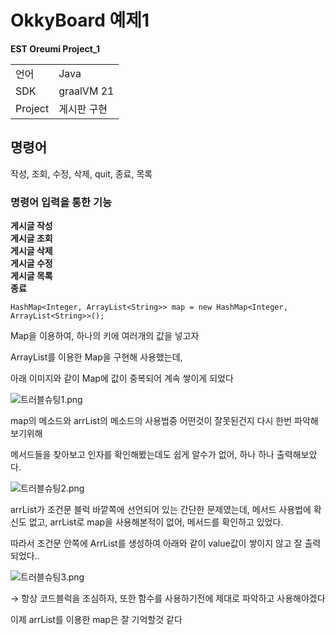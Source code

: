 # OkkyBoard 예제1  
**EST Oreumi Project_1**  

<table>
    <tbody>
        <tr>
            <td>언어</td> <td>Java</td>
        </tr>
        <tr>
            <td>SDK</td> <td>graalVM 21</td>
        </tr>
        <tr>
            <td>Project</td> <td>게시판 구현</td>
        </tr>
    </tbody>
</table>

## 명령어

작성, 조회, 수정, 삭제, quit, 종료, 목록

### 명령어 입력을 통한 기능

**게시글 작성**  
**게시글 조회**  
**게시글 삭제**  
**게시글 수정**  
**게시글 목록**  
**종료**  

`HashMap<Integer, ArrayList<String>> map = new HashMap<Integer, ArrayList<String>>();`

Map을 이용하여, 하나의 키에 여러개의 값을 넣고자

ArrayList를 이용한 Map을 구현해 사용했는데,

아래 이미지와 같이 Map에 값이 중복되어 계속 쌓이게 되었다

![트러블슈팅1.png](https://prod-files-secure.s3.us-west-2.amazonaws.com/f8df3847-9f39-48b8-851e-daeeaeef00ff/aa59ab2c-db3a-4f1d-92f9-83a53828bfa0/%ED%8A%B8%EB%9F%AC%EB%B8%94%EC%8A%88%ED%8C%851.png)

map의 메소드와 arrList의 메소드의 사용법중 어떤것이 잘못된건지 다시 한번 파악해보기위해

메서드들을 찾아보고 인자를 확인해봤는데도 쉽게 알수가 없어, 하나 하나 출력해보았다.

![트러블슈팅2.png](https://prod-files-secure.s3.us-west-2.amazonaws.com/f8df3847-9f39-48b8-851e-daeeaeef00ff/6f4de019-589f-4762-ab85-cb633a439cfe/%ED%8A%B8%EB%9F%AC%EB%B8%94%EC%8A%88%ED%8C%852.png)

arrList가 조건문 블럭 바깥쪽에 선언되어 있는 간단한 문제였는데, 메서드 사용법에 확신도 없고, arrList로 map을 사용해본적이 없어, 메서드를 확인하고 있었다.

따라서 조건문 안쪽에 ArrList를 생성하여 아래와 같이 value값이 쌓이지 않고 잘 출력되었다..

![트러블슈팅3.png](https://prod-files-secure.s3.us-west-2.amazonaws.com/f8df3847-9f39-48b8-851e-daeeaeef00ff/a0296172-ede3-4488-8fa9-8441d0fb37ce/%ED%8A%B8%EB%9F%AC%EB%B8%94%EC%8A%88%ED%8C%853.png)

→ 항상 코드블럭을 조심하자, 또한 함수를 사용하기전에 제대로 파악하고 사용해야겠다

이제 arrList를 이용한 map은 잘 기억할것 같다

